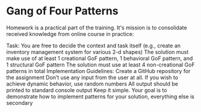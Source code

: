 # Gang of Four Patterns

Homework is a practical part of the training. It's mission is to consolidate received knowledge from online course in practice:

Task:
You are free to decide the context and task itself (e.g., create an inventory management system for various 2-d shapes)
The solution must make use of at least 1 creational GoF pattern, 1 behavioral GoF pattern, and 1 structural GoF pattern
The solution must use at least 4 non-creational GoF patterns in total
Implementation Guidelines:
Create a GitHub repository for the assignment
Don’t use any input from the user at all. If you wish to achieve dynamic behavior, use random numbers
All output should be printed to standard console output
Keep it simple. Your goal is to demonstrate how to implement patterns for your solution, everything else is secondary
 
